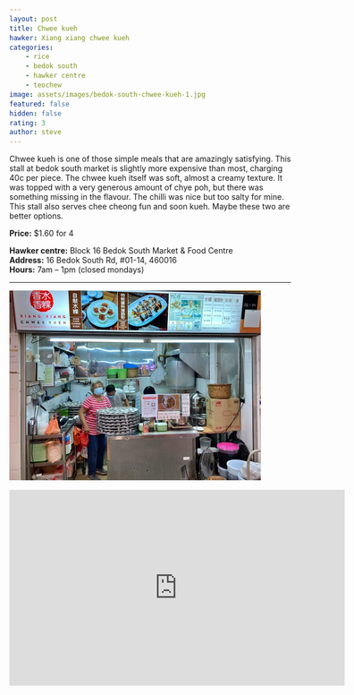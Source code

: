 ```yaml
---
layout: post
title: Chwee kueh
hawker: Xiang xiang chwee kueh
categories: 
    - rice
    - bedok south
    - hawker centre
    - teochew
image: assets/images/bedok-south-chwee-kueh-1.jpg
featured: false
hidden: false
rating: 3
author: steve
---
```


Chwee kueh is one of those simple meals that are amazingly satisfying. This stall at bedok south market is slightly more expensive than most, charging 40c per piece. The chwee kueh itself was soft, almost a creamy texture. It was topped with a very generous amount of chye poh, but there was something missing in the flavour. The chilli was nice but too salty for mine. This stall also serves chee cheong fun and soon kueh. Maybe these two are better options.

**Price:** $1.60 for 4  

**Hawker centre:** Block 16 Bedok South Market & Food Centre  
**Address:** 16 Bedok South Rd, #01-14, 460016  
**Hours:** 7am – 1pm (closed mondays)  

***  

![Xiang xiang chwee kueh](/assets/images/bedok-south-chwee-kueh-2.jpg "Xiang xiang chwee kueh")

<iframe src="https://www.google.com/maps/embed?pb=!1m14!1m8!1m3!1d15955.033994123885!2d103.935054!3d1.3206481!3m2!1i1024!2i768!4f13.1!3m3!1m2!1s0x0%3A0x714686f7ceb0dad5!2sBlock%2016%20Bedok%20South%20Market%20%26%20Food%20Centre!5e0!3m2!1sen!2ssg!4v1629178820137!5m2!1sen!2ssg" width="600" height="350" style="border:0;" allowfullscreen="" loading="lazy"></iframe>